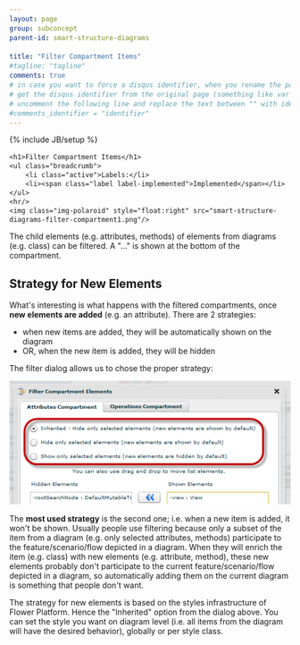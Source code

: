 ```yaml
---
layout: page
group: subconcept
parent-id: smart-structure-diagrams

title: "Filter Compartment Items"
#tagline: "tagline"
comments: true
# in case you want to force a disqus identifier, when you rename the page
# get the disqus identifier from the original page (something like var disqus_identifier = 'ident';),
# uncomment the following line and replace the text between "" with ident
#comments_identifier = "identifier"
---
```

{% include JB/setup %}

<div>

	<h1>Filter Compartment Items</h1>
    <ul class="breadcrumb">
	    <li class="active">Labels:</li>
	    <li><span class="label label-implemented">Implemented</span></li>
    </ul>
    <hr/>
	<img class="img-polaroid" style="float:right" src="smart-structure-diagrams-filter-compartment1.png"/>
</div>

The child elements (e.g. attributes, methods) of elements from diagrams (e.g. class) can be filtered. A "..." is shown at the bottom of the compartment.

## Strategy for New Elements

What's interesting is what happens with the filtered compartments, once **new elements are added** (e.g. an attribute). There are 2 strategies:

* when new items are added, they will be automatically shown on the diagram
* OR, when the new item is added, they will be hidden

The filter dialog allows us to chose the proper strategy:

<div>
<p class="text-center">
<img class="img-polaroid" src="smart-structure-diagrams-filter-compartment2.png"/>
</p>

<div class="alert alert-info">
The <strong>most used strategy</strong> is the second one; i.e. when a new item is added, it won't be shown. 
Usually people use filtering because only a subset of the item from a diagram (e.g. only selected attributes, methods) participate to the feature/scenario/flow depicted in a diagram. When they will enrich the item (e.g. class) with new elements (e.g. attribute, method), these new elements probably don't participate to the current feature/scenario/flow depicted in a diagram, so automatically adding them on the current diagram is something that people don't want.
</div>
</div>

The strategy for new elements is based on the styles infrastructure of Flower Platform. Hence the "Inherited" option from the dialog above. 
You can set the style you want on diagram level (i.e. all items from the diagram will have the desired behavior), globally or per style class. 
